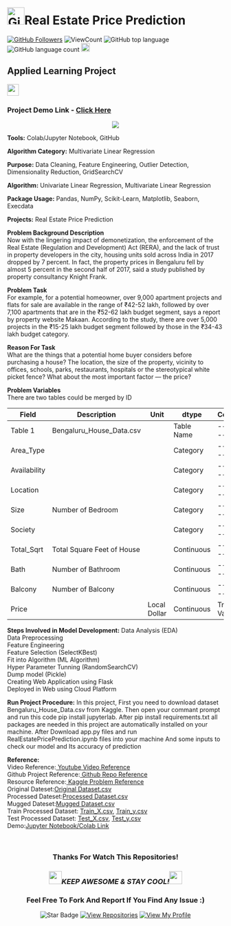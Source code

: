 # <a href="https://github.com/bdfd"><img height=40 src="https://cdn.jsdelivr.net/gh/bdfd/Personal_Image_Repo/4.Stamp/BDFD_Stamp.png" alt="GitHub Followers" /></a>Real Estate Price Prediction

<a href="https://github.com/bdfd"><img src="https://img.shields.io/github/followers/bdfd?label=Follow%20Me&logo=github" alt="GitHub Followers" /></a>
![ViewCount](https://views.whatilearened.today/views/github/bdfd/Section6.Project03-Real-Estate-Price-Prediction.svg?cache=remove)
![GitHub top language](https://img.shields.io/github/languages/top/bdfd/Section6.Project03-Real-Estate-Price-Prediction?style=flat)
![GitHub language count](https://img.shields.io/github/languages/count/bdfd/Section6.Project03-Real-Estate-Price-Prediction?style=flat)
<img height=20 src="https://cdn.jsdelivr.net/gh/bdfd/Personal_Image_Repo/7.Color-Icon/Status/On_Progress.svg" alt="bdfd" />

<!-- <img height=20 src="https://cdn.jsdelivr.net/gh/bdfd/Personal_Image_Repo/7.Color-Icon/Status/Finish.svg" alt="bdfd" /> -->

## Applied Learning Project

<img height="27" src="https://img.shields.io/badge/Prediction using Supervised ML -Level  Intermediate-blue.svg?&style=for-the-badge&logo=TheSparksFoundation&logoColor=red" />

### Project Demo Link - [Click Here](https://www.google.com)

<div align="center">
<img src="https://cdn.jsdelivr.net/gh/bdfd/Section6.Project03-Real-Estate-Price-Prediction/predict/static/images/Real_Estate_Price_Prediction.png">
</div>

**Tools:** Colab/Jupyter Notebook, GitHub

**Algorithm Category:** Multivariate Linear Regression

**Purpose:** Data Cleaning, Feature Engineering, Outlier Detection, Dimensionality Reduction, GridSearchCV

**Algorithm:** Univariate Linear Regression, Multivariate Linear Regression

**Package Usage:** Pandas, NumPy, Scikit-Learn, Matplotlib, Seaborn, Execdata

**Projects:** Real Estate Price Prediction

**Problem Background Description**  
Now with the lingering impact of demonetization, the enforcement of the Real Estate (Regulation and Development) Act (RERA), and the lack of trust in property developers in the city, housing units sold across India in 2017 dropped by 7 percent. In fact, the property prices in Bengaluru fell by almost 5 percent in the second half of 2017, said a study published by property consultancy Knight Frank.

**Problem Task**  
For example, for a potential homeowner, over 9,000 apartment projects and flats for sale are available in the range of ₹42-52 lakh, followed by over 7,100 apartments that are in the ₹52-62 lakh budget segment, says a report by property website Makaan. According to the study, there are over 5,000 projects in the ₹15-25 lakh budget segment followed by those in the ₹34-43 lakh budget category.

**Reason For Task**  
What are the things that a potential home buyer considers before purchasing a house? The location, the size of the property, vicinity to offices, schools, parks, restaurants, hospitals or the stereotypical white picket fence? What about the most important factor — the price?

**Problem Variables**  
There are two tables could be merged by ID

| Field        | Description                | Unit         | dtype      | Comments        |
| ------------ | -------------------------- | ------------ | ---------- | --------------- |
| Table 1      | Bengaluru_House_Data.csv   |              | Table Name | ----------      |
| Area_Type    |                            |              | Category   | ----------      |
| Availability |                            |              | Category   | ----------      |
| Location     |                            |              | Category   | ----------      |
| Size         | Number of Bedroom          |              | Category   | ----------      |
| Society      |                            |              | Category   | ----------      |
| Total_Sqrt   | Total Square Feet of House |              | Continuous | ----------      |
| Bath         | Number of Bathroom         |              | Continuous | ----------      |
| Balcony      | Number of Balcony          |              | Continuous | ----------      |
| Price        |                            | Local Dollar | Continuous | Traget Variable |

**Steps Involved in Model Development:**
Data Analysis (EDA)  
Data Preprocessing  
Feature Engineering  
Feature Selection (SelectKBest)  
Fit into Algorithm (ML Algorithm)  
Hyper Parameter Tunning (RandomSearchCV)  
Dump model (Pickle)  
Creating Web Application using Flask  
Deployed in Web using Cloud Platform

**Run Project Procedure:**
In this project, First you need to download dataset Bengaluru_House_Data.csv from Kaggle. Then open your commant prompt and run this code pip install jupyterlab. After pip install requirements.txt all packages are needed in this project are automatically installed on your machine. After Download app.py files and run RealEstatePricePrediction.ipynb files into your machine And some inputs to check our model and Its accuracy of prediction

**Reference:**  
Video Reference:<a href="https://www.youtube.com/watch?v=_drqJ9SFCgU&list=PLeo1K3hjS3uvCeTYTeyfe0-rN5r8zn9rw&index=25"><Resource Name-Youtube> Youtube Video Reference</a>  
Github Project Reference:<a href="https://github.com/codebasics/py/blob/master/DataScience/BangloreHomePrices/model/banglore_home_prices_final.ipynb"><Resource Name-Youtube> Github Repo Reference</a>  
Resource Reference:<a href="https://www.kaggle.com/datasets/amitabhajoy/bengaluru-house-price-data?resource=download"><Resource Name-Kaggle> Kaggle Problem Reference</a>  
Original Dateset:<a href="https://github.com/bdfd/Section6.Project03-Real-Estate-Price-Prediction/blob/main/1.0%20dataset/S603_Original_Data.csv">Original Dataset.csv</a>  
Processed Dateset:<a href="https://github.com/bdfd/Section6.Project03-Real-Estate-Price-Prediction/blob/main/1.0%20dataset/S603_Preprocessed_Data.csv">Processed Dataset.csv</a>  
Mugged Dateset:<a href="https://github.com/bdfd/Section6.Project02-Telco_Customer_Churning_Prediction/blob/main/1.0%20dataset/S602_Munged_Data.csv">Mugged Dataset.csv</a>  
Train Processed Dataset:
<a href="https://github.com/bdfd/Section6.Project03-Real-Estate-Price-Prediction/blob/main/1.0%20dataset/S603_X_train.csv">Train_X.csv</a>,
<a href="https://github.com/bdfd/Section6.Project03-Real-Estate-Price-Prediction/blob/main/1.0%20dataset/S603_y_train.csv">Train_y.csv</a>  
Test Processed Dataset:
<a href="https://github.com/bdfd/Section6.Project03-Real-Estate-Price-Prediction/blob/main/1.0%20dataset/S603_X_test.csv">Test_X.csv</a>,
<a href="https://github.com/bdfd/Section6.Project03-Real-Estate-Price-Prediction/blob/main/1.0%20dataset/S603_y_test.csv">Test_y.csv</a>  
Demo:<a href=" ">Jupyter Notebook/Colab Link</a>

<!-- Visualization:<a href=" ">Train Result</a>,<a href=" ">Test Result</a> -->
<br>

<div align="center">

### Thanks For Watch This Repositories!

### <img src="https://media.giphy.com/media/WUlplcMpOCEmTGBtBW/giphy.gif" width="30"><i>KEEP AWESOME & STAY COOL!</i><img src="https://media.giphy.com/media/WUlplcMpOCEmTGBtBW/giphy.gif" width="30">

### Feel Free To Fork And Report If You Find Any Issue :)

![Star Badge](https://img.shields.io/static/v1?label=%F0%9F%8C%9F&message=If%20Useful&style=style=flat&color=BC4E99)
[![View Repositories](https://img.shields.io/badge/View-My_Repositories-blue?logo=GitHub)](https://github.com/bdfd?tab=repositories)
[![View My Profile](https://img.shields.io/badge/View-My_Profile-green?logo=GitHub)](https://github.com/bdfd)

</div>
